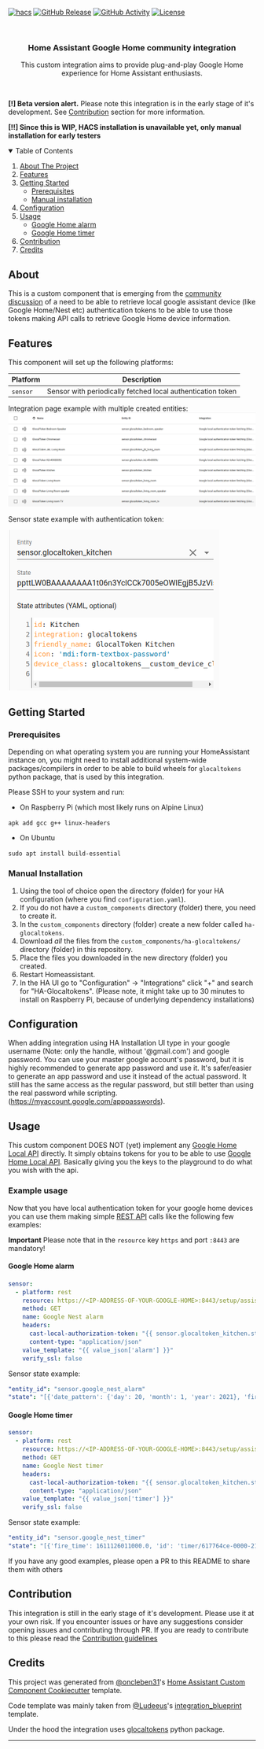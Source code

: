 [![hacs][hacsbadge]][hacs]
[![GitHub Release][releases-shield]][releases]
[![GitHub Activity][commits-shield]][commits]
[![License][license-shield]][license]

<br />
<p>
  <!-- TODO: Add a logo -->
  <!-- <a href="https://github.com/leikoilja/ha-glocaltokens"> -->
  <!--   <img src="images/logo.png" alt="Logo" height="200"> -->
  <!-- </a> -->

  <h3 align="center">Home Assistant Google Home community integration</h3>

  <p align="center">
    This custom integration aims to provide plug-and-play Google Home
    experience for Home Assistant enthusiasts.
  </p>
  <br />

**[!] Beta version alert.**
Please note this integration is in the early stage of it's development.
See <a href="#contribution">Contribution</a> section for more information.

**[!!] Since this is WIP, HACS installation is unavailable yet, only manual installation for early testers**

</p>

<!-- TABLE OF CONTENTS -->
<details open="open">
  <summary>Table of Contents</summary>
  <ol>
    <li>
      <a href="#about">About The Project</a>
    </li>
    <li>
      <a href="#features">Features</a>
    </li>
    <li>
      <a href="#getting-started">Getting Started</a>
      <ul>
        <li><a href="#prerequisites">Prerequisites</a></li>
        <!-- <li><a href="#hacs">HACS</a></li> -->
        <li><a href="#manual">Manual installation</a></li>
      </ul>
    </li>
    <li><a href="#configuration">Configuration</a></li>
    <li>
      <a href="#usage">Usage</a>
      <ul>
        <li><a href="#google-home-alarm">Google Home alarm</a></li>
        <li><a href="#google-home-timer">Google Home timer</a></li>
      </ul>
    </li>
    <li><a href="#contribution">Contribution</a></li>
    <li><a href="#credits">Credits</a></li>
  </ol>
</details>

## About

This is a custom component that is emerging from the
[community discussion][community-discussion] of a need to be able to retrieve
local google assistant device (like Google Home/Nest etc) authentication
tokens to be able to use those tokens making API calls to retrieve
Google Home device information.

## Features

This component will set up the following platforms:

| Platform | Description                                                 |
| -------- | ----------------------------------------------------------- |
| `sensor` | Sensor with periodically fetched local authentication token |

Integration page example with multiple created entities:
![example1][exampleimg1]

Sensor state example with authentication token:

![example2][exampleimg2]

## Getting Started

### Prerequisites

Depending on what operating system you are running your HomeAssistant instance
on, you might need to install additional system-wide packages/compilers in order to
be able to build wheels for `glocaltokens` python package, that is used by this
integration.

Please SSH to your system and run:

- On Raspberry Pi (which most likely runs on Alpine Linux)

`apk add gcc g++ linux-headers`

- On Ubuntu

`sudo apt install build-essential`

<!-- ### HACS -->
<!--  -->
<!-- The easiest way to add this to your Homeassistant installation is using [HACS](https://hacs.xyz/). -->
<!--  -->
<!-- In the HA UI go to "Configuration" -> "Integrations" click "+" and search for "HA-Glocaltokens". -->
<!--  -->
<!-- It's recommended to restart Homeassistant directly after the installation without any change to the Configuration. -->
<!-- Homeassistant will install the dependencies during the next reboot. -->

### Manual Installation

1. Using the tool of choice open the directory (folder) for your HA configuration (where you find `configuration.yaml`).
2. If you do not have a `custom_components` directory (folder) there, you need to create it.
3. In the `custom_components` directory (folder) create a new folder called
   `ha-glocaltokens`.
4. Download _all_ the files from the `custom_components/ha-glocaltokens/` directory (folder) in this repository.
5. Place the files you downloaded in the new directory (folder) you created.
6. Restart Homeassistant.
7. In the HA UI go to "Configuration" -> "Integrations" click "+" and search for "HA-Glocaltokens". (Please note, it might take up to 30 minutes to install on Raspberry Pi, because of underlying dependency installations)

## Configuration

When adding integration using HA Installation UI type in your google username
(Note: only the handle, without '@gmail.com') and google password. You can use
your master google account's password, but it is highly recommended to generate
app password and use it. It's safer/easier to generate an app password and use it instead of the actual password. It still has the same access as the regular password, but still better than using the real password while scripting. (https://myaccount.google.com/apppasswords).

## Usage

This custom component DOES NOT (yet) implement any [Google Home Local API](https://rithvikvibhu.github.io/GHLocalApi) directly. It simply obtains tokens for you to be able to use [Google Home Local API](https://rithvikvibhu.github.io/GHLocalApi). Basically giving you the keys to the playground to do what you wish with the api.

### Example usage

Now that you have local authentication token for your google home devices you
can use them making simple [REST API](https://www.home-assistant.io/integrations/rest/) calls like the following few examples:

**Important**
Please note that in the `resource` key `https` and port `:8443` are mandatory!

#### Google Home alarm

```yaml
sensor:
  - platform: rest
    resource: https://<IP-ADDRESS-OF-YOUR-GOOGLE-HOME>:8443/setup/assistant/alarms
    method: GET
    name: Google Nest alarm
    headers:
      cast-local-authorization-token: "{{ sensor.glocaltoken_kitchen.state }}"
      content-type: "application/json"
    value_template: "{{ value_json['alarm'] }}"
    verify_ssl: false
```

Sensor state example:

```yaml
"entity_id": "sensor.google_nest_alarm"
"state": "[{'date_pattern': {'day': 20, 'month': 1, 'year': 2021}, 'fire_time': 1611126007000.0, 'id': 'alarm/606fa170-0000-27c9-9f87-089e0823c38c', 'status': 1, 'time_pattern': {'hour': 8, 'minute': 0, 'second': 7}}]"
```

#### Google Home timer

```yaml
sensor:
  - platform: rest
    resource: https://<IP-ADDRESS-OF-YOUR-GOOGLE-HOME>:8443/setup/assistant/alarms
    method: GET
    name: Google Nest timer
    headers:
      cast-local-authorization-token: "{{ sensor.glocaltoken_kitchen.state }}"
      content-type: "application/json"
    value_template: "{{ value_json['timer'] }}"
    verify_ssl: false
```

Sensor state example:

```yaml
"entity_id": "sensor.google_nest_timer"
"state": "[{'fire_time': 1611126011000.0, 'id': 'timer/617764ce-0000-2170-8ab3-2405887a817c', 'original_duration': 69062000.0, 'status': 1}]"
```

If you have any good examples, please open a PR to this README to share them with others

## Contribution

This integration is still in the early stage of it's development. Please use it
at your own risk. If you encounter issues or have any suggestions consider
opening issues and contributing through PR. If you are ready to contribute to this please read the [Contribution guidelines](CONTRIBUTING.md)

## Credits

This project was generated from [@oncleben31](https://github.com/oncleben31)'s [Home Assistant Custom Component Cookiecutter](https://github.com/oncleben31/cookiecutter-homeassistant-custom-component) template.

Code template was mainly taken from [@Ludeeus](https://github.com/ludeeus)'s [integration_blueprint][integration_blueprint] template.

Under the hood the integration uses [glocaltokens](https://github.com/leikoilja/glocaltokens) python package.

---

[community-discussion]: https://community.home-assistant.io/t/solution-to-track-your-google-home-alarms-and-timers-and-trigger-different-home-assistant-events/61534/74
[integration_blueprint]: https://github.com/custom-components/integration_blueprint
[buymecoffee]: https://www.buymeacoffee.com/leikoilja
[buymecoffeebadge]: https://img.shields.io/badge/buy%20me%20a%20coffee-donate-yellow.svg?style=for-the-badge
[commits-shield]: https://img.shields.io/github/commit-activity/y/leikoilja/ha-glocaltokens.svg?style=for-the-badge
[commits]: https://github.com/leikoilja/ha-glocaltokens/commits/main
[hacs]: https://hacs.xyz
[hacsbadge]: https://img.shields.io/badge/HACS-Custom-orange.svg?style=for-the-badge
[exampleimg1]: misc/images/example1.png
[exampleimg2]: misc/images/example2.png
[license]: https://github.com/leikoilja/ha-glocaltokens/blob/main/LICENSE
[license-shield]: https://img.shields.io/github/license/leikoilja/ha-glocaltokens.svg?style=for-the-badge
[releases-shield]: https://img.shields.io/github/release/leikoilja/ha-glocaltokens.svg?style=for-the-badge
[releases]: https://github.com/leikoilja/ha-glocaltokens/releases
